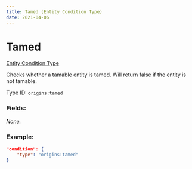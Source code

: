 ```yaml
---
title: Tamed (Entity Condition Type)
date: 2021-04-06
---
```


# Tamed

[Entity Condition Type](../entity_condition_types.md)

Checks whether a tamable entity is tamed. Will return false if the entity is not tamable.

Type ID: `origins:tamed`

### Fields:

_None._

### Example:
```json
"condition": {
    "type": "origins:tamed"
}
```